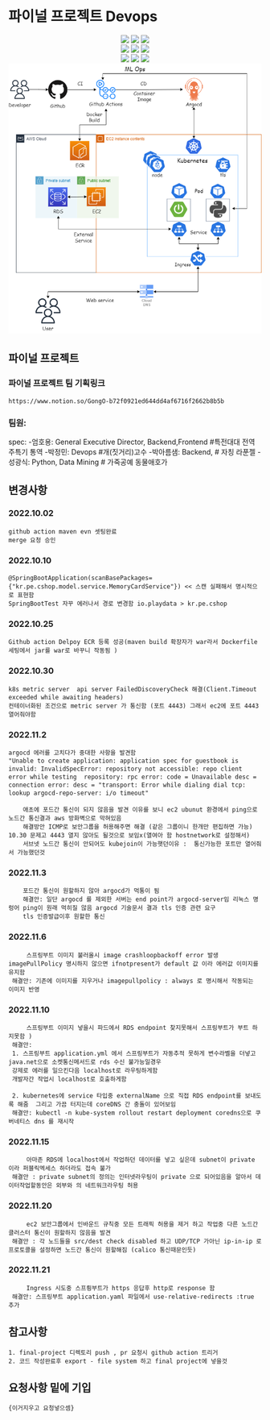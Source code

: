 # 파이널 프로젝트 Devops
<div align=center>
<img src="https://img.shields.io/badge/Amazon EC2-FF9900?style=flat&logo=Amazon Ec2&logoColor=white">
<img src="https://img.shields.io/badge/Amazon RDS-527FFF.svg?style=flat&logo=Amazon RDS&logoColor=white">
<img src="https://img.shields.io/badge/MySQL-4479A1.svg?style=flat&logo=MySQL&logoColor=white">

</div>

<div align=center>
	<img src="https://img.shields.io/badge/Kubernetes-326CE5.svg?style=flat&logo=kubernetes&logoColor=white">
	<img src="https://img.shields.io/badge/Docker-2496ED.svg?style=flat&logo=Docker&logoColor=white">
	<img src="https://img.shields.io/badge/Github Actions-2088FF.svg?style=flat&logo=githubactions&logoColor=white">
	
	
</div>

<div align=center>
<img src="https://img.shields.io/badge/Spring Boot-6DB33F.svg?style=flat&logo=Spring Boot&logoColor=white">
<img src="https://img.shields.io/badge/HTML5-E34F26.svg?style=flat&logo=html5&logoColor=white">
<img src="https://img.shields.io/badge/JavaScript-F7DF1E.svg?style=flat&logo=JavaScript&logoColor=white">

</div>

<div align=center>
</div>
<div align=center>
<img src="https://github.com/gazami99/final-project/blob/main/image/finalproject.drawio.png">
</div>

## 파이널 프로젝트

### 파이널 프로젝트 팀 기획링크

	https://www.notion.so/GongO-b72f0921ed644dd4af6716f2662b8b5b


### 팀원:
spec:
	-엄호용: General Executive Director, Backend,Frontend  #특전대대 전역 주특기 통역
	-박정민: Devops #개(짓거리)고수
	-박아름샘: Backend, # 자칭 라푼젤
	-성광식: Python, Data Mining # 가죽공예 동물애호가


## 변경사항
### 2022.10.02 

	github action maven evn 셋팅완료
	merge 요청 승인  
	
### 2022.10.10
	
	@SpringBootApplication(scanBasePackages= {"kr.pe.cshop.model.service.MemoryCardService"}) << 스캔 실패해서 명시적으로 표현함 
	SpringBootTest 자꾸 에러나서 경로 변경함 io.playdata > kr.pe.cshop
	
### 2022.10.25

	Github action Delpoy ECR 등록 성공(maven build 확장자가 war라서 Dockerfile 세팅에서 jar를 war로 바꾸니 작동됨 )
	
### 2022.10.30
	
	k8s metric server  api server FailedDiscoveryCheck 해결(Client.Timeout exceeded while awaiting headers)
	컨테이너화된 조건으로 metric server 가 통신함 (포트 4443) 그래서 ec2에 포트 4443 열어줘야함
	
### 2022.11.2
	
	argocd 에러를 고치다가 중대한 사항을 발견함 
	"Unable to create application: application spec for guestbook is invalid: InvalidSpecError: repository not accessible: repo client error while testing 	repository: rpc error: code = Unavailable desc = connection error: desc = "transport: Error while dialing dial tcp: lookup argocd-repo-server: i/o timeout"
	
        애초에 포드간 통신이 되지 않음을 발견 이유를 보니 ec2 ubunut 환경에서 ping으로 노드간 통신결과 aws 방화벽으로 막혀있음
        해결방안 ICMP로 보안그룹을 허용해주면 해결 (같은 그룹이니 한개만 편집하면 가능) 10.30 문제고 4443 열지 않아도 될것으로 보임x(열여아 함 hostnetwork로 설정해서)
        서브넷 노드간 통신이 안되어도 kubejoin이 가능햇던이유 :  통신가능한 포트만 열어줘서 가능했던것
	
### 2022.11.3
	
        포드간 통신이 원할하지 않아 argocd가 먹통이 됨
        해결안: 일단 argocd 를 제외한 서버는 end point가 argocd-server임 리눅스 명렁어 ping이 원래 먹히질 않음 argocd 기술문서 결과 tls 인증 관련 요구
        tls 인증발급이후 원할한 통신 
	
### 2022.11.6

         스프링부트 이미지 불러올시 image crashloopbackoff error 발생imagePullPolicy 명시하지 않으면 ifnotpresent가 default 값 이라 에러값 이미지를 유지함
	 해결안: 기존에 이미지를 지우거나 imagepullpolicy : always 로 명시해서 작동되는 이미지 반영
	 
	 
### 2022.11.10

         스프링부트 이미지 넣을시 파드에서 RDS endpoint 찾지못해서 스프링부트가 부트 하지못함 )
	 해결안: 
	 1. 스프링부트 application.yml 에서 스프링부트가 자동추적 못하게 변수라벨을 더넣고 java.net으로 소켓통신메서드로 rds 수신 불가능일경우
	 강제로 에러를 일으킨다음 localhost로 라우팅하게함
	 개발자간 작업시 localhost로 호출하게함 
	 
	 2. kubernetes에 service 타입중 externalName 으로 직접 RDS endpoint를 보내도록 해줌  그리고 가끔 터지는데 coreDNS 간 충돌이 있어보임	   
	 해결안: kubectl -n kube-system rollout restart deployment coredns으로 쿠버네티스 dns 를 재시작
	 
### 2022.11.15

         아마존 RDS에 localhost에서 작업하던 데이터를 넣고 싶은데 subnet이 private 이라 퍼블릭엑세스 하더라도 접속 불가
	 해결안 : private subnet의 정의는 인터넷라우팅이 private 으로 되어있음을 알아서 데이터작업할동안은 외부와 의 네트워크라우팅 허용
	 

### 2022.11.20

         ec2 보안그룹에서 인바운드 규칙중 모든 트래픽 허용을 제거 하고 작업중 다른 노드간 클러스터 통신이 원할하지 않음을 발견
	 해결안 : 각 노드들을 src/dest check disabled 하고 UDP/TCP 가아닌 ip-in-ip 로 프로토콜을 설정하면 노드간 통신이 원할해짐 (calico 통신때문인듯)
	 
### 2022.11.21
	
         Ingress 시도중 스프릥부트가 https 응답후 http로 response 함
	 해결안: 스프링부트 application.yaml 파일에서 use-relative-redirects :true 추가 


	
	
## 참고사항

	1. final-project 디렉토리 push , pr 요청시 github action 트리거
	2. 코드 작성완료후 export - file system 하고 final project에 넣을것 

## 요청사항 밑에 기입 

	{이거지우고 요청넣으셈} 
	

